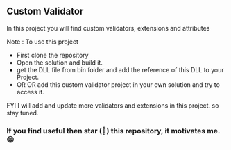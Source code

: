 ## Custom Validator
In this project you will find custom validators, extensions and attributes

Note : To use this project
- First clone the repository
- Open the solution and build it.
- get the DLL file from bin folder and add the reference of this DLL to your Project.
- OR OR add this custom validator project in your own solution and try to access it.

FYI I will add and update more validators and extensions in this project. so stay tuned.

### If you find useful then star (:star2:) this repository, it motivates me. :grin:
